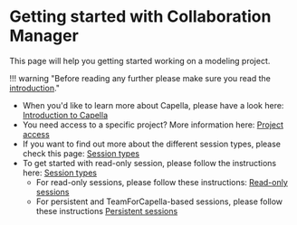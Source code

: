 <!--
 ~ SPDX-FileCopyrightText: Copyright DB Netz AG and the capella-collab-manager contributors
 ~ SPDX-License-Identifier: Apache-2.0
 -->

# Getting started with Collaboration Manager

This page will help you getting started working on a modeling project.

!!! warning "Before reading any further please make sure you read the [introduction](../index.md)."

- When you'd like to learn more about Capella, please have a look here: [Introduction to Capella](capella-intro.md)
- You need access to a specific project? More information here: [Project access](../projects/access.md)
- If you want to find out more about the different session types, please check this page: [Session types](../sessions/types.md)
- To get started with read-only session, please follow the instructions here: [Session types](../sessions/types.md)
    - For read-only sessions, please follow these instructions: [Read-only sessions](../sessions/types/read-only.md)
    - For persistent and TeamForCapella-based sessions, please follow these instructions [Persistent sessions](../sessions/types/persistent.md)